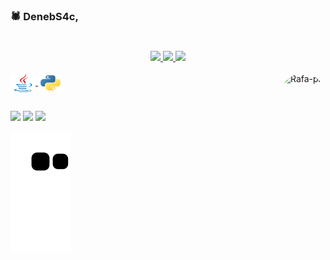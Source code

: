 ### 🕷 DenebS4c,
#
<div align="center">
  <a href="https://github.com/DenebS4c">
   <img height="180em" src="https://discord.c99.nl/widget/theme-4/698219671597482014.png"/>
  <img height="180em" src="https://github-readme-stats.vercel.app/api?username=DenebS4c&show_icons=true&theme=dark&include_all_commits=true&count_private=true"/>
  <img height="180em" src="https://github-readme-stats.vercel.app/api/top-langs/?username=DenebS4c&layout=compact&langs_count=7&theme=dark"/>
</div>
<div style="display: inline_block"><br>
  <img align="center" alt="Rafa-Java" height="30" width="40" src="https://raw.githubusercontent.com/devicons/devicon/master/icons/java/java-original.svg">
  <img align="center" alt="Rafa-Python" height="30" width="40" src="https://raw.githubusercontent.com/devicons/devicon/master/icons/python/python-original.svg">
  <img align="right" alt="Rafa-pic" height="150" style="border-radius:50px;" src="https://cdn.discordapp.com/attachments/705248947005816944/929125168201203712/f4e07169725bd263ba6c153754fab360.png">
</div>
  
  ##
 
<div> 
  <a href="https://www.youtube.com/channel/zGhosty" target="_blank"><img src="https://img.shields.io/badge/YouTube-FF0000?style=for-the-badge&logo=youtube&logoColor=white" target="_blank"></a>
  <a href="https://instagram.com/zGhosty._" target="_blank"><img src="https://img.shields.io/badge/-Instagram-%23E4405F?style=for-the-badge&logo=instagram&logoColor=white" target="_blank"></a>
 	<a href="https://www.twitch.tv/Denebsjak" target="_blank"><img src="https://img.shields.io/badge/Twitch-9146FF?style=for-the-badge&logo=twitch&logoColor=white" target="_blank"></a>
  
 ![Snake animation](https://github.com/rafaballerini/rafaballerini/blob/output/github-contribution-grid-snake.svg)
 
</div>
